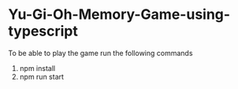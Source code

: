 # Yu-Gi-Oh-Memory-Game-using-typescript

To be able to play the game run the following commands 
1. npm install
2. npm run start
